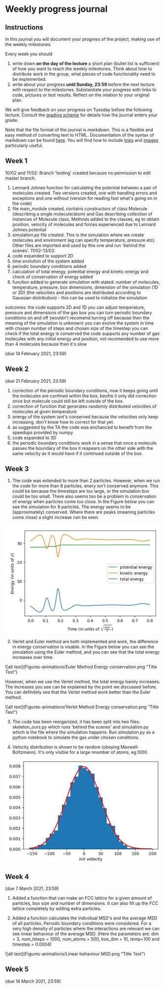 # Weekly progress journal

## Instructions

In this journal you will document your progress of the project, making use of the weekly milestones.

Every week you should 

1. write down **on the day of the lecture** a short plan (bullet list is sufficient) of how you want to 
   reach the weekly milestones. Think about how to distribute work in the group, 
   what pieces of code functionality need to be implemented.
2. write about your progress **until Sunday, 23:59** before the next lecture with respect to the milestones.
   Substantiate your progress with links to code, pictures or test results. Reflect on the
   relation to your original plan.

We will give feedback on your progress on Tuesday before the following lecture. Consult the 
[grading scheme](https://computationalphysics.quantumtinkerer.tudelft.nl/proj1-moldyn-grading/) 
for details how the journal enters your grade.

Note that the file format of the journal is *markdown*. This is a flexible and easy method of 
converting text to HTML. 
Documentation of the syntax of markdown can be found 
[here](https://docs.gitlab.com/ee/user/markdown.html#gfm-extends-standard-markdown). 
You will find how to include [links](https://docs.gitlab.com/ee/user/markdown.html#links) and 
[images](https://docs.gitlab.com/ee/user/markdown.html#images) particularly
useful.

## Week 1
10/02 and 11/02: 
Branch 'testing' created because no permission to edit master branch.
1) Lennard Johnes function for calculating the potential between a pair of molecules created. Two versions created, one with handling errors and exceptions and one without (version for reading fast what's going on in the code)
2) file main_module created, contains constructors of class Molecule (describing a single molecule/atom) and Gas describing collection of instances of Molecule class. Methods added to the classes, eg to obtain position, velocity of molecules and forces experienced due to Lennard Johnes potential
3) simulation.py file created. This is the simulation where we create molecules and enviroment (eg can specify temperature, pressure etc). Other files are imported and used by this one and run 'behind the scenes'.
11/02-13/02:
1) code expanded to support 2D
2) time evolution of the system added
3) periodic boundary conditions added
4) calculation of total energy, potential energy and kinetic energy and check of conservation of energy added
5) function added to generate simulation with stated: number of molecules, temperature, pressure, box dimensions, dimension of the simulation (1D or 2D) (the velocities and positions are distributed according to Gaussian distribution) - this can be used to initialize the simulation

outcomes:
the code supports 2D and 1D
you can adjust temperature, pressure and dimensions of the gas box
you can turn periodic boundary conditions on and off (wouldn't recomend turning off because then the meaning of the simulation is unknown)
you can evolve the system in time with chosen number of steps and chosen size of the timestep
you can check if the total energy is conserved
the code supports any number of gas molecules with any initial energy and position, not recomended to use more than 4 molecules because then it's slow


(due 14 February 2021, 23:59)


## Week 2
(due 21 February 2021, 23:59)
1) correction of the periodic boundary conditions, now it keeps going until the molecules are confined within the box, beofre it only did correction once but molecule could still be left outside of the box.
2) correction of function that generates randomly distributed velocities of molecules at given temperature
3) energy of the system isnt's conserved because the velocities only keep increasing. don't know how to correct for that yet.
4) as suggested by the TA the code was enchanced to benefit from the speedups provided by numpy
5) code expanded to 3D
6) the periodic boundary conditions work in a sense that once a molecule passes the boundary of the box it reapears on the other side with the same velocity as it would have if it continued outside of the box.


## Week 3

1) The code was extended to more than 2 particles. However, when we run the code for more than 8 particles, enery isn't conserved anymore. This could be because the timesteps are too large, or the simulation box could be too small. There also seems too be a problem in conservation of energy when particles come too close. In the Figure below you can see the simulation for 8 particles. The energy seems to be (approximately) conserved. Where there are peaks (meaning particles come close) a slight increase can be seen. 

![alt text](Figures-animations/8_particles_energy.jpg "Title Text")

2) Verlet and Euler method are both implemented and work, the difference in energy conservation is visable.
In the Figure below you can see the simulation using the Euler method, and you can see that the total energy increases over time. 

![alt text](Figures-animations/Euler Method Energy conservation.png "Title Text")

However, when we use the Verlet method, the total energy barely increases. The increases you see can be explained by the point we discussed before. You can definitely see that the Verlet method work better than the Euler method.

![alt text](Figures-animations/Verlet Method Energy conservation.png "Title Text")

3) The code has been reorganized, it has been split into two files: skeleton_ours.py which runs 'behind the scenes' and simulation.py which is the file where the simulation happens. Run simulation.py as a python notebook to simulate the gas under chosen conditions.

4) Velocity distribution is shown to be random (obeying Maxwell-Boltzmann). It's only visible for a large nnumber of atoms, eg.1000.

![alt text](Figures-animations/1000_atoms_velocity_distribution.jpg "Title Text")


## Week 4
(due 7 March 2021, 23:59)

1) Added a function that can make an FCC lattice for a given amount of particles, box size and number of dimensions. It can also fill up the FCC lattice completely by adding extra particles.

2) Added a function calculates the individual MSD's and the average MSD of all particles. Periodic boundary conditions were considered. For a very high density of particles where the interactions are relevant we can see linear behaviour of the average MSD. (Here the parameters are: dim = 3, num_tsteps = 1000, num_atoms = 500, box_dim = 10, temp=100 and timestep = 0.0004)

![alt text](Figures-animations/Linear behaviour MSD.png "Title Text")



## Week 5
(due 14 March 2021, 23:59)
